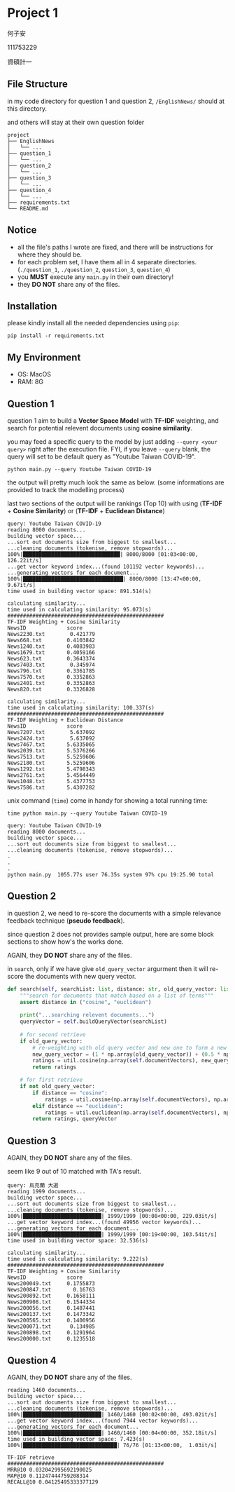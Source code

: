 # Project 1

何子安

111753229

資碩計一

## File Structure

in my code directory for question 1 and question 2, `/EnglishNews/` should at this directory.

and others will stay at their own question folder

```terminal
project
├── EnglishNews
│   └── ...
├── question_1
│   └── ...
├── question_2
│   └── ...
├── question_3
│   └── ...
├── question_4
│   └── ...
├── requirements.txt
└── README.md
```

## Notice

- all the file's paths I wrote are fixed, and there will be instructions for where they should be.
- for each problem set, I have them all in 4 separate directories. (`./question_1`, `./question_2`, `question_3`, `question_4`)
- you **MUST** execute any `main.py` in their own directory!
- they **DO NOT** share any of the files.

## Installation

please kindly install all the needed dependencies using `pip`:

```terminal
pip install -r requirements.txt
```

## My Environment

- OS: MacOS
- RAM: 8G

## Question 1

question 1 aim to build a **Vector Space Model** with **TF-IDF** weighting, and search for potential relevent documents using **cosine similarity**.

you may feed a specific query to the model by just adding `--query <your query>` right after the execution file. FYI, if you leave `--query` blank, the query will set to be default query as "Youtube Taiwan COVID-19".

```terminal
python main.py --query Youtube Taiwan COVID-19
```

the output will pretty much look the same as below.
(some informations are provided to track the modelling process)

last two sections of the output will be rankings (Top 10) with using (**TF-IDF** + **Cosine Similarity**) or (**TF-IDF** + **Euclidean Distance**)

```terminal
query: Youtube Taiwan COVID-19
reading 8000 documents...
building vector space...
...sort out documents size from biggest to smallest...
...cleaning documents (tokenise, remove stopwords)...
100%|███████████████████████████████| 8000/8000 [01:03<00:00, 126.22it/s]
...get vector keyword index...(found 101192 vector keywords)...
...generating vectors for each document...
100%|████████████████████████████████| 8000/8000 [13:47<00:00,  9.67it/s]
time used in building vector space: 891.514(s)

calculating similarity...
time used in calculating similarity: 95.073(s)
##################################################
TF-IDF Weighting + Cosine Similarity
NewsID             score
News2230.txt        0.421779
News668.txt        0.4103842
News1240.txt       0.4083983
News1679.txt       0.4059166
News623.txt        0.3643374
News7403.txt        0.345974
News796.txt        0.3361785
News7570.txt       0.3352863
News2401.txt       0.3352863
News820.txt        0.3326828

calculating similarity...
time used in calculating similarity: 100.337(s)
##################################################
TF-IDF Weighting + Euclidean Distance
NewsID             score
News7207.txt        5.637092
News2424.txt        5.637092
News7467.txt       5.6335065
News2039.txt       5.5376266
News7513.txt       5.5259606
News2180.txt       5.5259606
News1292.txt       5.4798343
News2761.txt       5.4564449
News1048.txt       5.4377753
News7586.txt       5.4307282
```

unix command (`time`) come in handy for showing a total running time:

```terminal
time python main.py --query Youtube Taiwan COVID-19
```

```terminal
query: Youtube Taiwan COVID-19
reading 8000 documents...
building vector space...
...sort out documents size from biggest to smallest...
...cleaning documents (tokenise, remove stopwords)...
.
.
.
python main.py  1055.77s user 76.35s system 97% cpu 19:25.90 total
```

## Question 2

in question 2, we need to re-score the documents with a simple relevance feedback technique (**pseudo feedback**).

since question 2 does not provides sample output, here are some block sections to show how's the works done.

AGAIN, they **DO NOT** share any of the files.

in `search`, only if we have give `old_query_vector` argurment then it will re-score the documents with new query vector.

```python
def search(self, searchList: list, distance: str, old_query_vector: list[float] = None) -> list:
    """search for documents that match based on a list of terms"""
    assert distance in ("cosine", "euclidean")
    
    print("...searching relevent documents...")
    queryVector = self.buildQueryVector(searchList)
    
    # for second retrieve
    if old_query_vector:
        # re-weighting with old query vector and new one to form a new query vector
        new_query_vector = (1 * np.array(old_query_vector)) + (0.5 * np.array(queryVector))
        ratings = util.cosine(np.array(self.documentVectors), new_query_vector)
        return ratings

    # for first retrieve
    if not old_query_vector:
        if distance == "cosine":
            ratings = util.cosine(np.array(self.documentVectors), np.array(queryVector))
        elif distance == "euclidean":
            ratings = util.euclidean(np.array(self.documentVectors), np.array(queryVector))
        return ratings, queryVector
```

## Question 3

AGAIN, they **DO NOT** share any of the files.

seem like 9 out of 10 matched with TA's result.

```terminal
query: 烏克蘭 大選
reading 1999 documents...
building vector space...
...sort out documents size from biggest to smallest...
...cleaning documents (tokenise, remove stopwords)...
100%|█████████████████████████| 1999/1999 [00:08<00:00, 229.03it/s]
...get vector keyword index...(found 49956 vector keywords)...
...generating vectors for each document...
100%|█████████████████████████| 1999/1999 [00:19<00:00, 103.54it/s]
time used in building vector space: 32.536(s)

calculating similarity...
time used in calculating similarity: 9.222(s)
##################################################
TF-IDF Weighting + Cosine Similarity
NewsID             score
News200049.txt     0.1755873
News200847.txt       0.16763
News200892.txt     0.1658111
News200908.txt     0.1544334
News200056.txt     0.1487441
News200137.txt     0.1473342
News200565.txt     0.1400956
News200071.txt      0.134985
News200898.txt     0.1291964
News200000.txt     0.1235518
```

## Question 4

AGAIN, they **DO NOT** share any of the files.

```terminal
reading 1460 documents...
building vector space...
...sort out documents size from biggest to smallest...
...cleaning documents (tokenise, remove stopwords)...
100%|█████████████████████████| 1460/1460 [00:02<00:00, 493.02it/s]
...get vector keyword index...(found 7944 vector keywords)...
...generating vectors for each document...
100%|█████████████████████████| 1460/1460 [00:04<00:00, 352.18it/s]
time used in building vector space: 7.423(s)
100%|██████████████████████████████| 76/76 [01:13<00:00,  1.03it/s]

TF-IDF retrieve
##################################################
MRR@10 0.032042995692190025
MAP@10 0.11247444759208314
RECALL@10 0.04125495333377129
```
